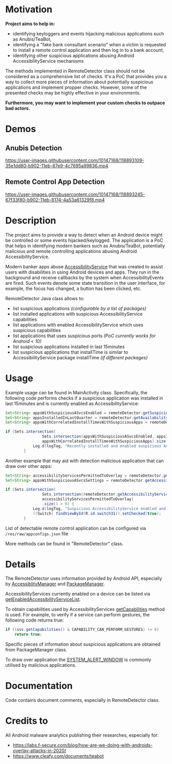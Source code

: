 # Motivation

**Project aims to help in:**
* identifying keyloggers and events hijacking malicious applications such as Anubis/TeaBot,
* identifying a "fake bank consultant scenario" when a victim is requested to install a remote control application and then log in to a bank account,
* identifying other suspicious applications abusing Android AccessibilityService mechanisms

The methods implemented in RemoteDetector class should not be considered as a comprehensive list of checks. It's a PoC that provides you a way to collect more pieces of information about potentially suspicious applications and implement propper checks. However, some of the presented checks may be highly effective in your environments.

**Furthermore, you may want to implement your custom checks to outpace bad actors.**

# Demos

## Anubis Detection

https://user-images.githubusercontent.com/10147168/118893109-35e1dd80-b902-11eb-87e9-4c7695a99836.mp4

## Remote Control App Detection

https://user-images.githubusercontent.com/10147168/118893245-67f33f80-b902-11eb-8174-4a53a61329f8.mp4

# Description
The project aims to provide a way to detect when an Android device might be controlled or some events hijacked/keylogged. The application is a PoC that helps in identifying modern bankers such as Anubis/TeaBot, potentially malicious and remote controlling applications abusing Android AccessibilityService.

Modern banker apps abuse [AccessibilityService](https://developer.android.com/reference/android/accessibilityservice/AccessibilityService) that was created to assist users with disabilities in using Android devices and apps. They run in the background and receive callbacks by the system when AccessibilityEvents are fired. Such events denote some state transition in the user interface, for example, the focus has changed, a button has been clicked, etc. 

RemoteDetector Java class allows to:
* list suspicious applications _(configurable by a list of packages)_
* list installed applications with suspicious AccessibilityService capabilities
* list applications with enabled AccessibilityService which uses suspicious capabilities
* list applications that uses suspicious ports _(PoC currently works for Android < 10)_
* list suspicious applications installed in last 15minutes 
* list suspicious applications that installTime is similar to AccessibilityService package installTime _(if different packages)_

# Usage

Example usage can be found in MainActivity class.
Specifically, the following code performs checks if a suspicious application was installed in last 15minutes and is currently enabled as AccessibilityService:

```java
Set<String> appsWithSuspiciousASvcsEnabled = remoteDetector.getSuspiciousAccessibilityServicesEnabled();
Set<String> appsInstalledInLastQuarter = remoteDetector.getAvailabilityServicesInstalledInLastQuarter();
Set<String> appsWithCorrelatedInstallTimesWithSuspiciousApps = remoteDetector.getAppsWithCorrelatedInstallTimesWithSuspiciousApps();

if (Sets.intersection(
                Sets.intersection(appsWithSuspiciousASvcsEnabled, appsInstalledInLastQuarter),
                appsWithCorrelatedInstallTimesWithSuspiciousApps).size() > 0) {
            Log.d(logTag, "Recently installed and enabled suspicious AccessibilityService!");
        }
```


Another example that may aid with detection malicious application that can draw over other apps:

```java
Set<String> accessibilityServicesPermittedToOverlay = remoteDetector.getAccessibilityServicesPermittedToOverlay();
Set<String> appsWithSuspiciousASvcsSettings = remoteDetector.getAccessibilityServicesWithSuspiciousSettingsInstalled();

if (Sets.intersection(
                Sets.intersection(remoteDetector.getAccessibilityServiceIDsEnabled(), appsWithSuspiciousASvcsSettings),
                accessibilityServicesPermittedToOverlay)
                .size() > 0) {
            Log.d(logTag, "Suspicious AccessibilityService enabled and can draw over apps");
            ((Switch) findViewById(R.id.switch31)).setChecked(true);
        }
```

List of detectable remote control application can be configured via `/res/raw/appconfigs.json` file 

More methods can be found in "RemoteDetector" class.

# Details

The RemoteDetector uses information provided by Android API, especially by [AccessiblityManager](https://developer.android.com/reference/android/view/accessibility/AccessibilityManager) and [PackageManager](https://developer.android.com/reference/android/content/pm/PackageManager).

AccessibilityServices currently enabled on a device can be listed via [getEnabledAccessibilityServiceList](https://developer.android.com/reference/android/view/accessibility/AccessibilityManager#getEnabledAccessibilityServiceList(int)).

To obtain capabilities used by AccessibilityServices [getCapabilities](https://developer.android.com/reference/android/accessibilityservice/AccessibilityServiceInfo#getCapabilities()) method is used. For example, to verify if a service can perform gestures, the following code returns true:

```java
if ((svc.getCapabilities() & CAPABILITY_CAN_PERFORM_GESTURES) != 0)
    return true;
```

Specific pieces of information about suspicious applications are obtained from PackageManager class.

To draw over application the [SYSTEM_ALERT_WINDOW](https://developer.android.com/reference/android/Manifest.permission#SYSTEM_ALERT_WINDOW) is commonly utilised by malicious applications.

# Documentation
Code contains document comments, especially in RemoteDetector class. 

# Credits to
All Android malware analytics publishing their researches, especially for:
* https://labs.f-secure.com/blog/how-are-we-doing-with-androids-overlay-attacks-in-2020/
* https://www.cleafy.com/documents/teabot
